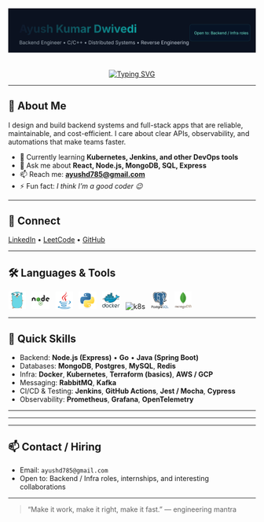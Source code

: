 <h1 align="center">
  <!-- Banner -->
  <p align="center">
    <img src="assets/banner.svg" alt="Ayush — Backend Engineer" />
  </p>
</h1>

<!-- Typing animation intro -->
<p align="center">
  <a href="https://github.com/ayushd785">
    <img src="https://readme-typing-svg.herokuapp.com?font=Fira+Code&weight=600&size=24&duration=4000&pause=1000&color=0EA5A4&center=true&vCenter=true&width=700&height=60&lines=Namaste+Everyone+🙏;Backend+Developer+⚡;API+Design+%7C+Distributed+Systems+%7C+DevOps;Always+learning+new+things+🚀" alt="Typing SVG" />
  </a>
</p>

---

## 🔭 About Me
I design and build backend systems and full-stack apps that are reliable, maintainable, and cost-efficient. I care about clear APIs, observability, and automations that make teams faster.

- 🌱 Currently learning **Kubernetes, Jenkins, and other DevOps tools**  
- 💬 Ask me about **React, Node.js, MongoDB, SQL, Express**  
- 📫 Reach me: **ayushd785@gmail.com**  
- ⚡ Fun fact: *I think I’m a good coder 😉*

---

## 🔗 Connect
[LinkedIn](https://www.linkedin.com/in/ayush-kumar-dwivedi-858180143) • [LeetCode](https://www.leetcode.com/ayushd785) • [GitHub](https://github.com/ayushd785)

---

## 🛠 Languages & Tools
<p align="left">
  <img src="https://raw.githubusercontent.com/devicons/devicon/master/icons/go/go-original.svg" alt="go" width="36" height="36"/> &nbsp;
  <img src="https://raw.githubusercontent.com/devicons/devicon/master/icons/nodejs/nodejs-original-wordmark.svg" alt="nodejs" width="36" height="36"/> &nbsp;
  <img src="https://raw.githubusercontent.com/devicons/devicon/master/icons/java/java-original.svg" alt="java" width="36" height="36"/> &nbsp;
  <img src="https://raw.githubusercontent.com/devicons/devicon/master/icons/python/python-original.svg" alt="python" width="36" height="36"/> &nbsp;
  <img src="https://raw.githubusercontent.com/devicons/devicon/master/icons/docker/docker-original-wordmark.svg" alt="docker" width="36" height="36"/> &nbsp;
  <img src="https://www.vectorlogo.zone/logos/kubernetes/kubernetes-icon.svg" alt="k8s" width="36" height="36"/> &nbsp;
  <img src="https://raw.githubusercontent.com/devicons/devicon/master/icons/postgresql/postgresql-original-wordmark.svg" alt="postgres" width="36" height="36"/> &nbsp;
  <img src="https://raw.githubusercontent.com/devicons/devicon/master/icons/mongodb/mongodb-original-wordmark.svg" alt="mongodb" width="36" height="36"/>
</p>

---

## 🔧 Quick Skills
- Backend: **Node.js (Express)** • **Go** • **Java (Spring Boot)**  
- Databases: **MongoDB**, **Postgres**, **MySQL**, **Redis**  
- Infra: **Docker**, **Kubernetes**, **Terraform (basics)**, **AWS / GCP**  
- Messaging: **RabbitMQ**, **Kafka**  
- CI/CD & Testing: **Jenkins**, **GitHub Actions**, **Jest / Mocha**, **Cypress**  
- Observability: **Prometheus**, **Grafana**, **OpenTelemetry**

---

<!-- INSERTED BY ACTION: stats & calendar -->
<!-- STATS_START -->
<!-- STATS_END -->

<!-- ACTIVITY_START -->
<!-- ACTIVITY_END -->


---

---

## 📫 Contact / Hiring
- Email: `ayushd785@gmail.com`  
- Open to: Backend / Infra roles, internships, and interesting collaborations

---

> “Make it work, make it right, make it fast.” — engineering mantra

